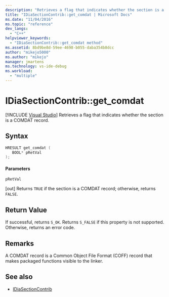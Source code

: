 ```yaml
---
description: "Retrieves a flag that indicates whether the section is a COMDAT record."
title: "IDiaSectionContrib::get_comdat | Microsoft Docs"
ms.date: "11/04/2016"
ms.topic: "reference"
dev_langs:
  - "C++"
helpviewer_keywords:
  - "IDiaSectionContrib::get_comdat method"
ms.assetid: 8bd9be8d-59ee-4698-b055-daba354b8dcc
author: "mikejo5000"
ms.author: "mikejo"
manager: jmartens
ms.technology: vs-ide-debug
ms.workload:
  - "multiple"
---
```

# IDiaSectionContrib::get_comdat

 [!INCLUDE [Visual Studio](~/includes/applies-to-version/vs-windows-only.md)]
Retrieves a flag that indicates whether the section is a COMDAT record.

## Syntax

```C++
HRESULT get_comdat ( 
   BOOL* pRetVal
);
```

#### Parameters
 `pRetVal`

[out] Returns `TRUE` if the section is a COMDAT record; otherwise, returns `FALSE`.

## Return Value
 If successful, returns `S_OK`. Returns `S_FALSE` if this property is not supported. Otherwise, returns an error code.

## Remarks
 A COMDAT record is a Common Object File Format (COFF) record that makes packaged functions visible to the linker.

## See also
- [IDiaSectionContrib](../../debugger/debug-interface-access/idiasectioncontrib.md)
